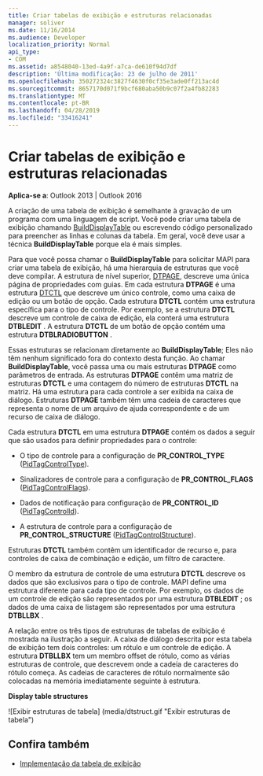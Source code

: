 ```yaml
---
title: Criar tabelas de exibição e estruturas relacionadas
manager: soliver
ms.date: 11/16/2014
ms.audience: Developer
localization_priority: Normal
api_type:
- COM
ms.assetid: a8548040-13ed-4a9f-a7ca-de610f94d7df
description: 'Última modificação: 23 de julho de 2011'
ms.openlocfilehash: 350272324c3827f4630f0cf35e3ade0ff213ac4d
ms.sourcegitcommit: 8657170d071f9bcf680aba50b9c07f2a4fb82283
ms.translationtype: MT
ms.contentlocale: pt-BR
ms.lasthandoff: 04/28/2019
ms.locfileid: "33416241"
---
```

# <a name="creating-display-tables-and-related-structures"></a>Criar tabelas de exibição e estruturas relacionadas
  
**Aplica-se a**: Outlook 2013 | Outlook 2016 
  
A criação de uma tabela de exibição é semelhante à gravação de um programa com uma linguagem de script. Você pode criar uma tabela de exibição chamando [BuildDisplayTable](builddisplaytable.md) ou escrevendo código personalizado para preencher as linhas e colunas da tabela. Em geral, você deve usar a técnica **BuildDisplayTable** porque ela é mais simples. 
  
Para que você possa chamar o **BuildDisplayTable** para solicitar MAPI para criar uma tabela de exibição, há uma hierarquia de estruturas que você deve compilar. A estrutura de nível superior, [DTPAGE](dtpage.md), descreve uma única página de propriedades com guias. Em cada estrutura **DTPAGE** é uma estrutura [DTCTL](dtctl.md) que descreve um único controle, como uma caixa de edição ou um botão de opção. Cada estrutura **DTCTL** contém uma estrutura específica para o tipo de controle. Por exemplo, se a estrutura **DTCTL** descreve um controle de caixa de edição, ela conterá uma estrutura **DTBLEDIT** . A estrutura **DTCTL** de um botão de opção contém uma estrutura **DTBLRADIOBUTTON** . 
  
Essas estruturas se relacionam diretamente ao **BuildDisplayTable**; Eles não têm nenhum significado fora do contexto desta função. Ao chamar **BuildDisplayTable**, você passa uma ou mais estruturas **DTPAGE** como parâmetros de entrada. As estruturas **DTPAGE** contêm uma matriz de estruturas **DTCTL** e uma contagem do número de estruturas **DTCTL** na matriz. Há uma estrutura para cada controle a ser exibida na caixa de diálogo. Estruturas **DTPAGE** também têm uma cadeia de caracteres que representa o nome de um arquivo de ajuda correspondente e de um recurso de caixa de diálogo. 
  
Cada estrutura **DTCTL** em uma estrutura **DTPAGE** contém os dados a seguir que são usados para definir propriedades para o controle: 
  
- O tipo de controle para a configuração de **PR_CONTROL_TYPE** ([PidTagControlType](pidtagcontroltype-canonical-property.md)).
    
- Sinalizadores de controle para a configuração de **PR_CONTROL_FLAGS** ([PidTagControlFlags](pidtagcontrolflags-canonical-property.md)).
    
- Dados de notificação para configuração de **PR_CONTROL_ID** ([PidTagControlId](pidtagcontrolid-canonical-property.md)).
    
- A estrutura de controle para a configuração de **PR_CONTROL_STRUCTURE** ([PidTagControlStructure](pidtagcontrolstructure-canonical-property.md)).
    
Estruturas **DTCTL** também contêm um identificador de recurso e, para controles de caixa de combinação e edição, um filtro de caractere. 
  
O membro da estrutura de controle de uma estrutura **DTCTL** descreve os dados que são exclusivos para o tipo de controle. MAPI define uma estrutura diferente para cada tipo de controle. Por exemplo, os dados de um controle de edição são representados por uma estrutura **DTBLEDIT** ; os dados de uma caixa de listagem são representados por uma estrutura **DTBLLBX** . 
  
A relação entre os três tipos de estruturas de tabelas de exibição é mostrada na ilustração a seguir. A caixa de diálogo descrita por esta tabela de exibição tem dois controles: um rótulo e um controle de edição. A estrutura **DTBLLBX** tem um membro offset de rótulo, como as várias estruturas de controle, que descrevem onde a cadeia de caracteres do rótulo começa. As cadeias de caracteres de rótulo normalmente são colocadas na memória imediatamente seguinte à estrutura. 
  
**Display table structures**
  
![Exibir estruturas de tabela] (media/dtstruct.gif "Exibir estruturas de tabela")
  
## <a name="see-also"></a>Confira também

- [Implementação da tabela de exibição](display-table-implementation.md)

